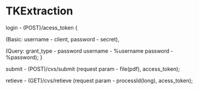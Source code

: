 # TKExtraction

login - (POST)/acess_token {

(Basic: username - client, password - secret),

(Query: grant_type - password
        username - %username
        password - %password);
}

submit - (POST)/cvs/submit (request param - file(pdf), access_token);

retieve - (GET)/cvs/retieve (request param - processId(long), acess_token);
